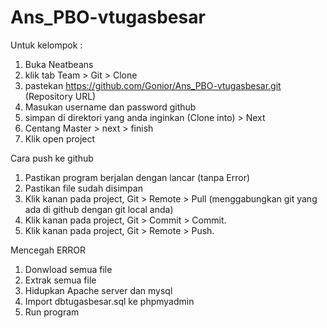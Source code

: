 # Ans_PBO-vtugasbesar
Untuk kelompok : 
1. Buka Neatbeans
2. klik tab Team > Git > Clone
3. pastekan https://github.com/Gonior/Ans_PBO-vtugasbesar.git (Repository URL)
4. Masukan username dan password github
5. simpan di direktori yang anda inginkan (Clone into) > Next
6. Centang Master > next > finish
7. Klik open project

Cara push ke github
1. Pastikan program berjalan dengan lancar (tanpa Error)
2. Pastikan file sudah disimpan
3. Klik kanan pada project, Git > Remote > Pull (menggabungkan git yang ada di github dengan git local anda)
4. Klik kanan pada project, Git > Commit > Commit.
5. Klik kanan pada project, Git > Remote > Push.

Mencegah ERROR 
1. Donwload semua file
2. Extrak semua file 
3. Hidupkan Apache server dan mysql
4. Import dbtugasbesar.sql ke phpmyadmin
5. Run program

